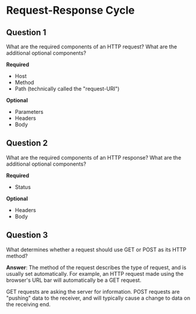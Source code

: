 # Request-Response Cycle

## Question 1

What are the required components of an HTTP request? What are the additional
optional components?

**Required**
* Host
* Method
* Path (technically called the "request-URI")

**Optional**
* Parameters
* Headers
* Body

## Question 2

What are the required components of an HTTP response? What are the additional
optional components?

**Required**
* Status

**Optional**
* Headers
* Body

## Question 3

What determines whether a request should use GET or POST as its HTTP method?

**Answer**:
The method of the request describes the type of request, and is usually set
automatically. For example, an HTTP request made using the browser's URL bar
will automatically be a GET request.

GET requests are asking the server for information.
POST requests are "pushing" data to the receiver, and will typically cause a
change to data on the receiving end.
